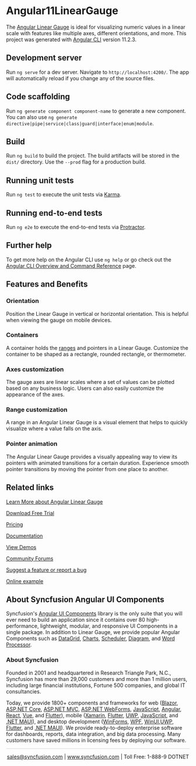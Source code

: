 # Angular11LinearGauge

The [Angular Linear Gauge](https://www.syncfusion.com/angular-components/angular-linear-gauge?utm_source=github&utm_medium=listing&utm_campaign=angular-linear-gauge-github-samples) is ideal for visualizing numeric values in a linear scale with features like multiple axes, different orientations, and more. This project was generated with [Angular CLI](https://github.com/angular/angular-cli) version 11.2.3.

## Development server

Run `ng serve` for a dev server. Navigate to `http://localhost:4200/`. The app will automatically reload if you change any of the source files.

## Code scaffolding

Run `ng generate component component-name` to generate a new component. You can also use `ng generate directive|pipe|service|class|guard|interface|enum|module`.

## Build

Run `ng build` to build the project. The build artifacts will be stored in the `dist/` directory. Use the `--prod` flag for a production build.

## Running unit tests

Run `ng test` to execute the unit tests via [Karma](https://karma-runner.github.io).

## Running end-to-end tests

Run `ng e2e` to execute the end-to-end tests via [Protractor](http://www.protractortest.org/).

## Further help

To get more help on the Angular CLI use `ng help` or go check out the [Angular CLI Overview and Command Reference](https://angular.io/cli) page.

## Features and Benefits

### Orientation
Position the Linear Gauge in vertical or horizontal orientation. This is helpful when viewing the gauge on mobile devices.

### Containers
A container holds the [ranges](https://ej2.syncfusion.com/angular/documentation/linear-gauge/ranges?utm_source=github&utm_medium=listing&utm_campaign=angular-linear-gauge-github-samples) and pointers in a Linear Gauge. Customize the container to be shaped as a rectangle, rounded rectangle, or thermometer.

### Axes customization
The gauge axes are linear scales where a set of values can be plotted based on any business logic. Users can also easily customize the appearance of the axes.

### Range customization
A range in an Angular Linear Gauge is a visual element that helps to quickly visualize where a value falls on the axis.

### Pointer animation
The Angular Linear Gauge provides a visually appealing way to view its pointers with animated transitions for a certain duration. Experience smooth pointer transitions by moving the pointer from one place to another.

## Related links
[Learn More about Angular Linear Gauge](https://www.syncfusion.com/angular-components/angular-linear-gauge?utm_source=github&utm_medium=listing&utm_campaign=angular-linear-gauge-github-samples)

[Download Free Trial](https://www.syncfusion.com/downloads/angular?utm_source=github&utm_medium=listing&utm_campaign=angular-linear-gauge-github-samples)

[Pricing](https://www.syncfusion.com/sales/teamlicense?utm_source=github&utm_medium=listing&utm_campaign=angular-linear-gauge-github-samples)

[Documentation](https://ej2.syncfusion.com/angular/documentation/linear-gauge/getting-started?utm_source=github&utm_medium=listing&utm_campaign=angular-linear-gauge-github-samples)

[View Demos](https://github.com/SyncfusionExamples/ej2-angular-11-linear-gauge?utm_source=github&utm_medium=listing&utm_campaign=angular-linear-gauge-github-samples)

[Community Forums](https://www.syncfusion.com/forums/angular-js2?utm_source=github&utm_medium=listing&utm_campaign=angular-linear-gauge-github-samples)

[Suggest a feature or report a bug](https://www.syncfusion.com/feedback/angular?utm_source=github&utm_medium=listing&utm_campaign=angular-linear-gauge-github-samples)

[Online example](https://ej2.syncfusion.com/angular/demos/#/bootstrap5/linear-gauge/default-functionalities?utm_source=github&utm_medium=listing&utm_campaign=angular-linear-gauge-github-samples)

## About Syncfusion Angular UI Components

Syncfusion's [Angular UI Components](https://www.syncfusion.com/angular-components?utm_source=github&utm_medium=listing&utm_campaign=angular-linear-gauge-github-samples) library is the only suite that you will ever need to build an application since it contains over 80 high-performance, lightweight, modular, and responsive UI Components in a single package. In addition to Linear Gauge, we provide popular Angular Components such as [DataGrid](https://www.syncfusion.com/angular-components/angular-grid?utm_source=github&utm_medium=listing&utm_campaign=angular-linear-gauge-github-samples), [Charts](https://www.syncfusion.com/angular-ui-components/angular-charts?utm_source=github&utm_medium=listing&utm_campaign=angular-linear-gauge-github-samples), [Scheduler](https://www.syncfusion.com/angular-components/angular-scheduler?utm_source=github&utm_medium=listing&utm_campaign=angular-linear-gauge-github-samples), [Diagram](https://www.syncfusion.com/angular-components/angular-diagram?utm_source=github&utm_medium=listing&utm_campaign=angular-linear-gauge-github-samples), and [Word Processor](https://www.syncfusion.com/angular-components/angular-word-processor?utm_source=github&utm_medium=listing&utm_campaign=angular-linear-gauge-github-samples).

### About Syncfusion
Founded in 2001 and headquartered in Research Triangle Park, N.C., Syncfusion has more than 29,000 customers and more than 1 million users, including large financial institutions, Fortune 500 companies, and global IT consultancies.

Today, we provide 1800+ components and frameworks for web ([Blazor](https://www.syncfusion.com/blazor-components?utm_source=github&utm_medium=listing&utm_campaign=angular-linear-gauge-github-samples), [ASP.NET Core](https://www.syncfusion.com/aspnet-core-ui-controls?utm_source=github&utm_medium=listing&utm_campaign=angular-linear-gauge-github-samples), [ASP.NET MVC](https://www.syncfusion.com/aspnet-mvc-ui-controls?utm_source=github&utm_medium=listing&utm_campaign=angular-linear-gauge-github-samples), [ASP.NET WebForms](https://www.syncfusion.com/jquery/aspnet-webforms-ui-controls?utm_source=github&utm_medium=listing&utm_campaign=angular-linear-gauge-github-samples), [JavaScript](https://www.syncfusion.com/javascript-ui-controls?utm_source=github&utm_medium=listing&utm_campaign=angular-linear-gauge-github-samples), [Angular](https://www.syncfusion.com/angular-components?utm_source=github&utm_medium=listing&utm_campaign=angular-linear-gauge-github-samples), [React](https://www.syncfusion.com/react-components?utm_source=github&utm_medium=listing&utm_campaign=angular-linear-gauge-github-samples), [Vue](https://www.syncfusion.com/vue-components?utm_source=github&utm_medium=listing&utm_campaign=angular-linear-gauge-github-samples), and [Flutter](https://www.syncfusion.com/flutter-widgets?utm_source=github&utm_medium=listing&utm_campaign=angular-linear-gauge-github-samples)), mobile ([Xamarin](https://www.syncfusion.com/xamarin-ui-controls?utm_source=github&utm_medium=listing&utm_campaign=angular-linear-gauge-github-samples), [Flutter](https://www.syncfusion.com/flutter-widgets?utm_source=github&utm_medium=listing&utm_campaign=angular-linear-gauge-github-samples), [UWP](https://www.syncfusion.com/uwp-ui-controls?utm_source=github&utm_medium=listing&utm_campaign=angular-linear-gauge-github-samples), [JavaScript](https://www.syncfusion.com/javascript-ui-controls?utm_source=github&utm_medium=listing&utm_campaign=angular-linear-gauge-github-samples), and [.NET MAUI](https://www.syncfusion.com/maui-controls?utm_source=github&utm_medium=listing&utm_campaign=angular-linear-gauge-github-samples)), and desktop development ([WinForms](https://www.syncfusion.com/winforms-ui-controls?utm_source=github&utm_medium=listing&utm_campaign=angular-linear-gauge-github-samples), [WPF](https://www.syncfusion.com/wpf-controls?utm_source=github&utm_medium=listing&utm_campaign=angular-linear-gauge-github-samples), [WinUI](https://www.syncfusion.com/winui-controls?utm_source=github&utm_medium=listing&utm_campaign=angular-linear-gauge-github-samples),[UWP](https://www.syncfusion.com/uwp-ui-controls?utm_source=github&utm_medium=listing&utm_campaign=angular-linear-gauge-github-samples), [Flutter](https://www.syncfusion.com/flutter-widgets?utm_source=github&utm_medium=listing&utm_campaign=angular-linear-gauge-github-samples), and [.NET MAUI](https://www.syncfusion.com/maui-controls?utm_source=github&utm_medium=listing&utm_campaign=angular-linear-gauge-github-samples)). We provide ready-to-deploy enterprise software for dashboards, reports, data integration, and big data processing. Many customers have saved millions in licensing fees by deploying our software.

<hr style="height:0.3px;border:none;color:lightgrey;background-color:lightgrey;" />

<p align="center">
<a href="mailto:sales@syncfusion.com?Subject=Syncfusion Angular Linear Gauge - GitHub" target="_top">sales@syncfusion.com</a> | <a href="https://www.syncfusion.com?utm_source=github&utm_medium=listing&utm_campaign=angular-linear-gauge-github-samples">www.syncfusion.com</a> | Toll Free: 1-888-9 DOTNET <br>
</p>
